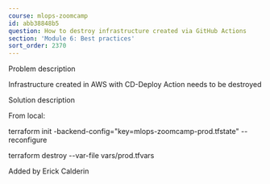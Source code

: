 ```yaml
---
course: mlops-zoomcamp
id: abb38848b5
question: How to destroy infrastructure created via GitHub Actions
section: 'Module 6: Best practices'
sort_order: 2370
---
```


Problem description

Infrastructure created in AWS with CD-Deploy Action needs to be destroyed

Solution description

From local:

terraform init -backend-config="key=mlops-zoomcamp-prod.tfstate" --reconfigure

terraform destroy --var-file vars/prod.tfvars

Added by Erick Calderin

